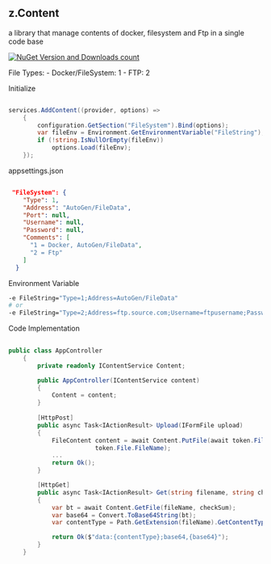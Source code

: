 

## z.Content

a library that manage contents of docker, filesystem and Ftp in a single code base

[![NuGet Version and Downloads count](https://buildstats.info/nuget/z.Content?includePreReleases=true)](https://www.nuget.org/packages/z.Content/)

File Types:
	- Docker/FileSystem: 1
	- FTP: 2

Initialize 
```c#

services.AddContent((provider, options) =>
    {
        configuration.GetSection("FileSystem").Bind(options);
        var fileEnv = Environment.GetEnvironmentVariable("FileString");
        if (!string.IsNullOrEmpty(fileEnv))
            options.Load(fileEnv);
    }); 
```
appsettings.json
```json

 "FileSystem": {
    "Type": 1,
    "Address": "AutoGen/FileData",
    "Port": null,
    "Username": null,
    "Password": null,
    "Comments": [
      "1 = Docker, AutoGen/FileData",
      "2 = Ftp"
    ]
  }

```
Environment Variable
```bash 
-e FileString="Type=1;Address=AutoGen/FileData"
# or
-e FileString="Type=2;Address=ftp.source.com;Username=ftpusername;Password=password01" 
```
  
Code Implementation

```c#
  
public class AppController 
    { 
        private readonly IContentService Content;

        public AppController(IContentService content) 
        {
            Content = content;
        }
  
        [HttpPost] 
        public async Task<IActionResult> Upload(IFormFile upload)
        { 
            FileContent content = await Content.PutFile(await token.File.ToByteArray(), 
                        token.File.FileName);
            ...
            return Ok();
        }

        [HttpGet] 
        public async Task<IActionResult> Get(string filename, string checkSum)
        { 
            var bt = await Content.GetFile(fileName, checkSum);
            var base64 = Convert.ToBase64String(bt);
            var contentType = Path.GetExtension(fileName).GetContentType();

            return Ok($"data:{contentType};base64,{base64}");
        }
    }
```